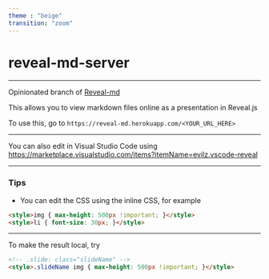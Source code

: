 ```yaml
---
theme : "beige"
transition: "zoom"
---
```


# reveal-md-server

---

Opinionated branch of [Reveal-md](https://github.com/patarapolw/reveal-md)

This allows you to view markdown files online as a presentation in Reveal.js

To use this, go to `https://reveal-md.herokuapp.com/<YOUR_URL_HERE>`

---

You can also edit in Visual Studio Code using <https://marketplace.visualstudio.com/items?itemName=evilz.vscode-reveal>

---

### Tips

- You can edit the CSS using the inline CSS, for example

```html
<style>img { max-height: 500px !important; }</style>
<style>li { font-size: 30px; }</style>
```

---

To make the result local, try

```html
<!-- .slide: class="slideName" -->
<style>.slideName img { max-height: 500px !important; }</style>
```
